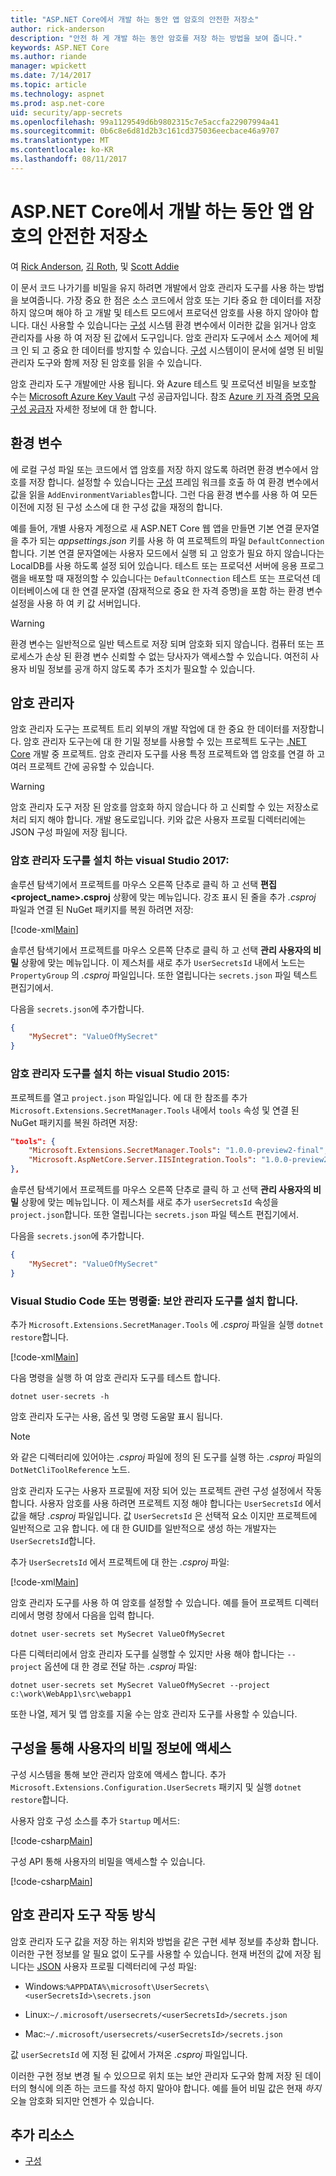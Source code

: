 ```yaml
---
title: "ASP.NET Core에서 개발 하는 동안 앱 암호의 안전한 저장소"
author: rick-anderson
description: "안전 하 게 개발 하는 동안 암호를 저장 하는 방법을 보여 줍니다."
keywords: ASP.NET Core
ms.author: riande
manager: wpickett
ms.date: 7/14/2017
ms.topic: article
ms.technology: aspnet
ms.prod: asp.net-core
uid: security/app-secrets
ms.openlocfilehash: 99a1129549d6b9802315c7e5accfa22907994a41
ms.sourcegitcommit: 0b6c8e6d81d2b3c161cd375036eecbace46a9707
ms.translationtype: MT
ms.contentlocale: ko-KR
ms.lasthandoff: 08/11/2017
---
```

# <a name="safe-storage-of-app-secrets-during-development-in-aspnet-core"></a>ASP.NET Core에서 개발 하는 동안 앱 암호의 안전한 저장소

<a name=security-app-secrets></a>

여 [Rick Anderson](https://twitter.com/RickAndMSFT), [김 Roth](https://github.com/danroth27), 및 [Scott Addie](https://scottaddie.com) 

이 문서 코드 나가기를 비밀을 유지 하려면 개발에서 암호 관리자 도구를 사용 하는 방법을 보여줍니다. 가장 중요 한 점은 소스 코드에서 암호 또는 기타 중요 한 데이터를 저장 하지 않으며 해야 하 고 개발 및 테스트 모드에서 프로덕션 암호를 사용 하지 않아야 합니다. 대신 사용할 수 있습니다는 [구성](../fundamentals/configuration.md) 시스템 환경 변수에서 이러한 값을 읽거나 암호 관리자를 사용 하 여 저장 된 값에서 도구입니다. 암호 관리자 도구에서 소스 제어에 체크 인 되 고 중요 한 데이터를 방지할 수 있습니다. [구성](../fundamentals/configuration.md) 시스템이이 문서에 설명 된 비밀 관리자 도구와 함께 저장 된 암호를 읽을 수 있습니다.

암호 관리자 도구 개발에만 사용 됩니다. 와 Azure 테스트 및 프로덕션 비밀을 보호할 수는 [Microsoft Azure Key Vault](https://azure.microsoft.com/services/key-vault/) 구성 공급자입니다. 참조 [Azure 키 자격 증명 모음 구성 공급자](https://docs.microsoft.com/aspnet/core/security/key-vault-configuration) 자세한 정보에 대 한 합니다.

## <a name="environment-variables"></a>환경 변수

에 로컬 구성 파일 또는 코드에서 앱 암호를 저장 하지 않도록 하려면 환경 변수에서 암호를 저장 합니다. 설정할 수 있습니다는 [구성](../fundamentals/configuration.md) 프레임 워크를 호출 하 여 환경 변수에서 값을 읽을 `AddEnvironmentVariables`합니다. 그런 다음 환경 변수를 사용 하 여 모든 이전에 지정 된 구성 소스에 대 한 구성 값을 재정의 합니다.

예를 들어, 개별 사용자 계정으로 새 ASP.NET Core 웹 앱을 만들면 기본 연결 문자열을 추가 되는 *appsettings.json* 키를 사용 하 여 프로젝트의 파일 `DefaultConnection`합니다. 기본 연결 문자열에는 사용자 모드에서 실행 되 고 암호가 필요 하지 않습니다는 LocalDB를 사용 하도록 설정 되어 있습니다. 테스트 또는 프로덕션 서버에 응용 프로그램을 배포할 때 재정의할 수 있습니다는 `DefaultConnection` 테스트 또는 프로덕션 데이터베이스에 대 한 연결 문자열 (잠재적으로 중요 한 자격 증명)을 포함 하는 환경 변수 설정을 사용 하 여 키 값 서버입니다.

>[!WARNING]
> 환경 변수는 일반적으로 일반 텍스트로 저장 되며 암호화 되지 않습니다. 컴퓨터 또는 프로세스가 손상 된 환경 변수 신뢰할 수 없는 당사자가 액세스할 수 있습니다. 여전히 사용자 비밀 정보를 공개 하지 않도록 추가 조치가 필요할 수 있습니다.

## <a name="secret-manager"></a>암호 관리자

암호 관리자 도구는 프로젝트 트리 외부의 개발 작업에 대 한 중요 한 데이터를 저장합니다. 암호 관리자 도구는에 대 한 기밀 정보를 사용할 수 있는 프로젝트 도구는 [.NET Core](https://microsoft.com/net/core) 개발 중 프로젝트. 암호 관리자 도구를 사용 특정 프로젝트와 앱 암호를 연결 하 고 여러 프로젝트 간에 공유할 수 있습니다.

>[!WARNING]
> 암호 관리자 도구 저장 된 암호를 암호화 하지 않습니다 하 고 신뢰할 수 있는 저장소로 처리 되지 해야 합니다. 개발 용도로입니다. 키와 값은 사용자 프로필 디렉터리에는 JSON 구성 파일에 저장 됩니다.

### <a name="visual-studio-2017-installing-the-secret-manager-tool"></a>암호 관리자 도구를 설치 하는 visual Studio 2017:

솔루션 탐색기에서 프로젝트를 마우스 오른쪽 단추로 클릭 하 고 선택 **편집 \<project_name\>.csproj** 상황에 맞는 메뉴입니다. 강조 표시 된 줄을 추가 *.csproj* 파일과 연결 된 NuGet 패키지를 복원 하려면 저장:

[!code-xml[Main](app-secrets/sample/UserSecrets/UserSecrets.csproj?highlight=21)]

솔루션 탐색기에서 프로젝트를 마우스 오른쪽 단추로 클릭 하 고 선택 **관리 사용자의 비밀** 상황에 맞는 메뉴입니다. 이 제스처를 새로 추가 `UserSecretsId` 내에서 노드는 `PropertyGroup` 의 *.csproj* 파일입니다. 또한 열립니다는 `secrets.json` 파일 텍스트 편집기에서.

다음을 `secrets.json`에 추가합니다.

```json
{
    "MySecret": "ValueOfMySecret"
}
```

### <a name="visual-studio-2015-installing-the-secret-manager-tool"></a>암호 관리자 도구를 설치 하는 visual Studio 2015:

프로젝트를 열고 `project.json` 파일입니다. 에 대 한 참조를 추가 `Microsoft.Extensions.SecretManager.Tools` 내에서 `tools` 속성 및 연결 된 NuGet 패키지를 복원 하려면 저장:

```json
"tools": {
    "Microsoft.Extensions.SecretManager.Tools": "1.0.0-preview2-final",
    "Microsoft.AspNetCore.Server.IISIntegration.Tools": "1.0.0-preview2-final"
},
```

솔루션 탐색기에서 프로젝트를 마우스 오른쪽 단추로 클릭 하 고 선택 **관리 사용자의 비밀** 상황에 맞는 메뉴입니다. 이 제스처를 새로 추가 `userSecretsId` 속성을 `project.json`합니다. 또한 열립니다는 `secrets.json` 파일 텍스트 편집기에서.

다음을 `secrets.json`에 추가합니다.

```json
{
    "MySecret": "ValueOfMySecret"
}
```

### <a name="visual-studio-code-or-command-line-installing-the-secret-manager-tool"></a>Visual Studio Code 또는 명령줄: 보안 관리자 도구를 설치 합니다.

추가 `Microsoft.Extensions.SecretManager.Tools` 에 *.csproj* 파일을 실행 `dotnet restore`합니다.

[!code-xml[Main](app-secrets/sample/UserSecrets/UserSecrets.csproj?highlight=21)]

다음 명령을 실행 하 여 암호 관리자 도구를 테스트 합니다.

```console
dotnet user-secrets -h
```

암호 관리자 도구는 사용, 옵션 및 명령 도움말 표시 됩니다.

> [!NOTE]
> 와 같은 디렉터리에 있어야는 *.csproj* 파일에 정의 된 도구를 실행 하는 *.csproj* 파일의 `DotNetCliToolReference` 노드.

암호 관리자 도구는 사용자 프로필에 저장 되어 있는 프로젝트 관련 구성 설정에서 작동 합니다. 사용자 암호를 사용 하려면 프로젝트 지정 해야 합니다는 `UserSecretsId` 에서 값을 해당 *.csproj* 파일입니다. 값 `UserSecretsId` 은 선택적 요소 이지만 프로젝트에 일반적으로 고유 합니다. 에 대 한 GUID를 일반적으로 생성 하는 개발자는 `UserSecretsId`합니다.

추가 `UserSecretsId` 에서 프로젝트에 대 한는 *.csproj* 파일:

[!code-xml[Main](app-secrets/sample/UserSecrets/UserSecrets.csproj?range=7-9&highlight=2)]

암호 관리자 도구를 사용 하 여 암호를 설정할 수 있습니다. 예를 들어 프로젝트 디렉터리에서 명령 창에서 다음을 입력 합니다.

```console
dotnet user-secrets set MySecret ValueOfMySecret
```

다른 디렉터리에서 암호 관리자 도구를 실행할 수 있지만 사용 해야 합니다는 `--project` 옵션에 대 한 경로 전달 하는 *.csproj* 파일:
 
```console
dotnet user-secrets set MySecret ValueOfMySecret --project c:\work\WebApp1\src\webapp1
```

또한 나열, 제거 및 앱 암호를 지울 수는 암호 관리자 도구를 사용할 수 있습니다.

## <a name="accessing-user-secrets-via-configuration"></a>구성을 통해 사용자의 비밀 정보에 액세스

구성 시스템을 통해 보안 관리자 암호에 액세스 합니다. 추가 `Microsoft.Extensions.Configuration.UserSecrets` 패키지 및 실행 `dotnet restore`합니다.

사용자 암호 구성 소스를 추가 `Startup` 메서드:

[!code-csharp[Main](app-secrets/sample/UserSecrets/Startup.cs?highlight=16-19)]

구성 API 통해 사용자의 비밀을 액세스할 수 있습니다.

[!code-csharp[Main](app-secrets/sample/UserSecrets/Startup.cs?highlight=26-29)]

## <a name="how-the-secret-manager-tool-works"></a>암호 관리자 도구 작동 방식

암호 관리자 도구 값을 저장 하는 위치와 방법을 같은 구현 세부 정보를 추상화 합니다. 이러한 구현 정보를 알 필요 없이 도구를 사용할 수 있습니다. 현재 버전의 값에 저장 됩니다는 [JSON](http://json.org/) 사용자 프로필 디렉터리에 구성 파일:

* Windows:`%APPDATA%\microsoft\UserSecrets\<userSecretsId>\secrets.json`

* Linux:`~/.microsoft/usersecrets/<userSecretsId>/secrets.json`

* Mac:`~/.microsoft/usersecrets/<userSecretsId>/secrets.json`

값 `userSecretsId` 에 지정 된 값에서 가져온 *.csproj* 파일입니다.

이러한 구현 정보 변경 될 수 있으므로 위치 또는 보안 관리자 도구와 함께 저장 된 데이터의 형식에 의존 하는 코드를 작성 하지 말아야 합니다. 예를 들어 비밀 값은 현재 *하지* 오늘 암호화 되지만 언젠가 수 있습니다.

## <a name="additional-resources"></a>추가 리소스

* [구성](../fundamentals/configuration.md)
